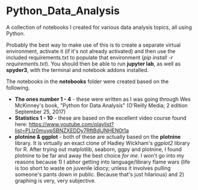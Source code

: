 # Python_Data_Analysis
 A collection of notebooks I created for various data analysis topics, all using Python.

Probably the best way to make use of this is to create a separate virtual environment, activate it (if it's not already activated) and then use the included requirements.txt to populate that environment (*pip install -r requirements.txt*). You should then be able to run **jupyter lab**, as well as **spyder3**, with the terminal and notebook addons installed.

The notebooks in the **notebooks** folder were created based on the following.
* **The ones number 1 - 4** - these were written as I was going through Wes McKinney's book, "Python for Data Analysis" (O'Reilly Media; 2 edition September 25, 2017)
* **Statistics 1 - 10** - these are based on the excellent video course found here: 
https://www.youtube.com/playlist?list=PLlz0muypSBNZXEDDy7RftBdIJNHEN0t1a
* **plotnine & ggplot** - both of these are actually based on the **plotnine** library. It is virtually an exact clone of Hadley Wickham's *ggplot2* library for R. After trying out matplotlib, seaborn, ggpy and plotnine, I found plotnine to be far and away the best choice *for me*. I won't go into my reasons because 1) I abhor getting into language/library flame wars (life is too short to waste on juvenile idiocy; unless it involves pulling someone's pants down in public. Because that's just hilarious) and 2) graphing is very, very subjective.
